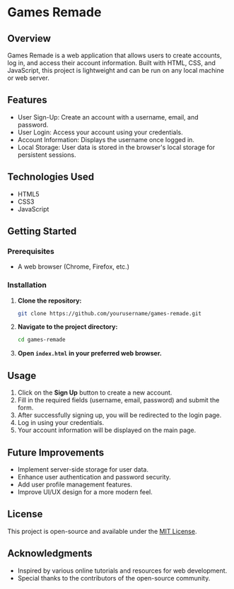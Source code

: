 # Games Remade

## Overview
Games Remade is a web application that allows users to create accounts, log in, and access their account information. Built with HTML, CSS, and JavaScript, this project is lightweight and can be run on any local machine or web server.

## Features
- User Sign-Up: Create an account with a username, email, and password.
- User Login: Access your account using your credentials.
- Account Information: Displays the username once logged in.
- Local Storage: User data is stored in the browser's local storage for persistent sessions.

## Technologies Used
- HTML5
- CSS3
- JavaScript

## Getting Started

### Prerequisites
- A web browser (Chrome, Firefox, etc.)

### Installation
1. **Clone the repository:**
   ```bash
   git clone https://github.com/yourusername/games-remade.git
   ```
   
2. **Navigate to the project directory:**
   ```bash
   cd games-remade
   ```

3. **Open `index.html` in your preferred web browser.**

## Usage
1. Click on the **Sign Up** button to create a new account.
2. Fill in the required fields (username, email, password) and submit the form.
3. After successfully signing up, you will be redirected to the login page.
4. Log in using your credentials.
5. Your account information will be displayed on the main page.

## Future Improvements
- Implement server-side storage for user data.
- Enhance user authentication and password security.
- Add user profile management features.
- Improve UI/UX design for a more modern feel.

## License
This project is open-source and available under the [MIT License](LICENSE).

## Acknowledgments
- Inspired by various online tutorials and resources for web development.
- Special thanks to the contributors of the open-source community.
